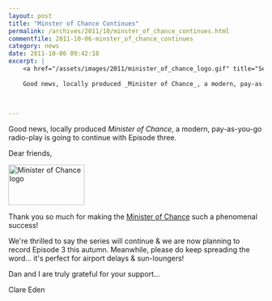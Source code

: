```yaml
---
layout: post
title: "Minster of Chance Continues"
permalink: /archives/2011/10/minster_of_chance_continues.html
commentfile: 2011-10-06-minster_of_chance_continues
category: news
date: 2011-10-06 09:42:18
excerpt: |
    <a href="/assets/images/2011/minister_of_chance_logo.gif" title="See larger version of - Minister of Chance logo"><img src="/assets/images/2011/minister_of_chance_logo_thumb.gif" width="150" height="80" alt="Minister of Chance logo" class="photo right" /></a>
    
    Good news, locally produced _Minister of Chance_, a modern, pay-as-you-go radio-play is going to continue with Episode three.
    
    

---
```


Good news, locally produced *Minister of Chance*, a modern, pay-as-you-go radio-play is going to continue with Episode three.

<div markdown="1" class="letter">
Dear friends,

<a href="/assets/images/2011/minister_of_chance_logo.gif" title="See larger version of - Minister of Chance logo"><img src="/assets/images/2011/minister_of_chance_logo_thumb.gif" width="150" height="80" alt="Minister of Chance logo" class="photo right" /></a>

Thank you so much for making the [Minister of Chance](https://stmargarets.london/archives/2011/05/update_the_minister_of_chance.html) such a phenomenal success!

We're thrilled to say the series will continue & we are now planning to record Episode 3 this autumn. Meanwhile, please do keep spreading the word... it's perfect for airport delays & sun-loungers!

Dan and I are truly grateful for your support...

Clare Eden

</div>
